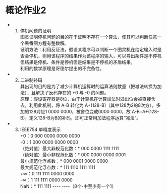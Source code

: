 # 概论作业2
 - 1. 停机问题的证明  
图灵证明停机问题的目的在于证明不存在一个算法，使其可以判断任意一个丢番图方程有整数解。  
证明方法：利用反证法，假设某程序可以判断一个图灵机在给定输入时是否会停机，则用该程序的结果作为该程序的输入，可以导出条件是不停机但结果是停机、条件是停机但是结果是不停机的矛盾结果。  
利用的数学原理是哥德尔提出的不完备性。
 - 2. 二进制补码  
 其出现的目的是为了减少计算机运算时的运算法则数量（把减法转换为加法），且解决了反码存在的 +0 与 -0 的问题。  
 原理：假设寄存器是8位，由于计算机在计算加法时溢出位会被直接舍去，利用此机制，将 A-B 转化为 A+(128-B)（其中128为2的8次方），多加的128对应1 0000 0000，被舍位变成0000 0000，故 A-B=A+(128-B)，定义128-B为B的补码，即可正常用加法程序运算“减法”。
  - 3. IEEE754 单精度表示  
  +0：0 000 0000 0000 0000  
  -0：1 000 0000 0000 0000  
  （绝对值）最大非规范化数：* 000 0000 1111 1111  
  （绝对值）最小非规范化数：* 000 0000 0000 0001  
  最小规范化浮点数：* 000 0001 0000 0000  
  最大规范化浮点数：* 111 1110 1111 1111  
  +∞：0 111 1111 0000 0000  
  -∞：1 111 1111 0000 0000  
  NaN：* 111 1111 ---- ----（8个-中至少有一个1）
